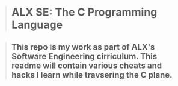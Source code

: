 ># ALX SE: The C Programming Language

> ## This repo is my work as part of ALX's Software Engineering cirriculum. This readme will contain various cheats and hacks I learn while travsering the C plane.

> 
